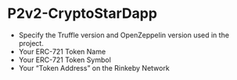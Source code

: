 # P2v2-CryptoStarDapp

* Specify the Truffle version and OpenZeppelin version used in the project.
* Your ERC-721 Token Name
* Your ERC-721 Token Symbol
* Your “Token Address” on the Rinkeby Network